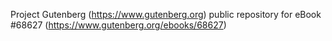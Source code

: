 Project Gutenberg (https://www.gutenberg.org) public repository for eBook #68627 (https://www.gutenberg.org/ebooks/68627)
